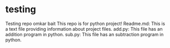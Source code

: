 # testing
Testing repo
omkar bait
This repo is for python project!
Readme.md: This is a text file providing information about project files.
add.py: This file has an addition program in python.
sub.py: This file has an subtraction program in python.
